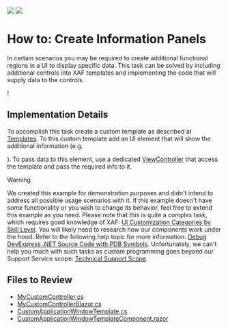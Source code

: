 <!-- default badges list -->
[![](https://img.shields.io/badge/Open_in_DevExpress_Support_Center-FF7200?style=flat-square&logo=DevExpress&logoColor=white)](https://supportcenter.devexpress.com/ticket/details/E2690)
[![](https://img.shields.io/badge/📖_How_to_use_DevExpress_Examples-e9f6fc?style=flat-square)](https://docs.devexpress.com/GeneralInformation/403183)
<!-- default badges end -->

# How to: Create Information Panels

In certain scenarios you may be required to create additional functional regions in a UI to display specific data. This task can be solved by including additional controls into XAF templates and implementing the code that will supply data to the controls.

!<image here>

## Implementation Details

To accomplish this task create a custom template as described at [Templates](https://docs.devexpress.com/eXpressAppFramework/112609/ui-construction/templates). To this custom template add an UI element that will show the additional information (e.g. [<div>](https://www.w3schools.com/tags/tag_div.ASP)). To pass data to this element, use a dedicated [ViewController](https://docs.devexpress.com/eXpressAppFramework/DevExpress.ExpressApp.ViewController) that access the template and pass the required info to it.

> [!WARNING]
> We created this example for demonstration purposes and didn't intend to address all possible usage scenarios with it.
> If this example doesn't have some functionality or you wish to change its behavior, feel free to extend this example as you need. Please note that this is quite a complex task, which requires good knowledge of XAF: [UI Customization Categories by Skill Level](https://www.devexpress.com/products/net/application_framework/xaf-considerations-for-newcomers.xml#ui-customization-categories). You will likely need to research how our components work under the hood. Refer to the following help topic for more information: [Debug DevExpress .NET Source Code with PDB Symbols](https://docs.devexpress.com/GeneralInformation/403656/support-debug-troubleshooting/debug-controls-with-debug-symbols).
> Unfortunately, we can't help you much with such tasks as custom programming goes beyond our Support Service scope: [Technical Support Scope](https://www.devexpress.com/products/net/application_framework/xaf-considerations-for-newcomers.xml#support).

## Files to Review

- [MyCustomController.cs](CS/EFCore/InfoPanelEF/InfoPanelEF.Module/Controllers/MyCustomController.cs) 
- [MyCustomControllerBlazor.cs](CS/EFCore/InfoPanelEF/InfoPanelEF.Blazor.Server/Controllers/MyCustomControllerBlazor.cs) 
- [CustomApplicationWindowTemplate.cs](CS/EFCore/InfoPanelEF/InfoPanelEF.Blazor.Server/Templates/CustomApplicationWindowTemplate.cs) 
- [CustomApplicationWindowTemplateComponent.razor](CS/EFCore/InfoPanelEF/InfoPanelEF.Blazor.Server/Templates/CustomApplicationWindowTemplateComponent.razor) 
